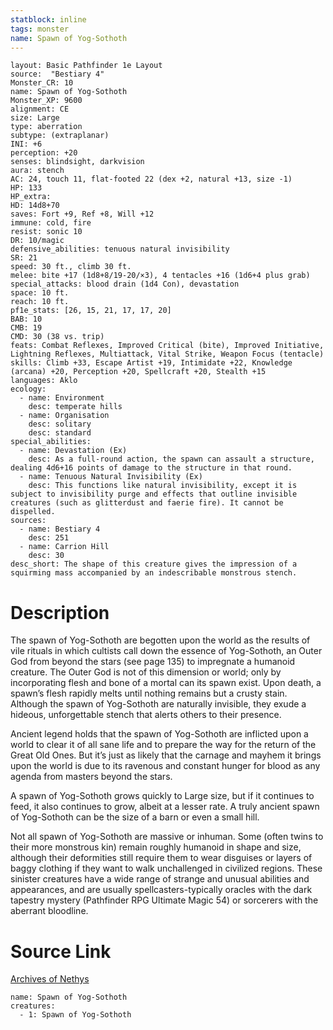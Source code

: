 ```yaml
---
statblock: inline
tags: monster
name: Spawn of Yog-Sothoth
---
```

```statblock
layout: Basic Pathfinder 1e Layout
source:  "Bestiary 4"
Monster_CR: 10
name: Spawn of Yog-Sothoth
Monster_XP: 9600
alignment: CE
size: Large
type: aberration
subtype: (extraplanar)
INI: +6
perception: +20
senses: blindsight, darkvision
aura: stench
AC: 24, touch 11, flat-footed 22 (dex +2, natural +13, size -1)
HP: 133
HP_extra: 
HD: 14d8+70
saves: Fort +9, Ref +8, Will +12
immune: cold, fire
resist: sonic 10
DR: 10/magic
defensive_abilities: tenuous natural invisibility
SR: 21
speed: 30 ft., climb 30 ft.
melee: bite +17 (1d8+8/19-20/×3), 4 tentacles +16 (1d6+4 plus grab)
special_attacks: blood drain (1d4 Con), devastation
space: 10 ft.
reach: 10 ft.
pf1e_stats: [26, 15, 21, 17, 17, 20]
BAB: 10
CMB: 19
CMD: 30 (38 vs. trip)
feats: Combat Reflexes, Improved Critical (bite), Improved Initiative, Lightning Reflexes, Multiattack, Vital Strike, Weapon Focus (tentacle)
skills: Climb +33, Escape Artist +19, Intimidate +22, Knowledge (arcana) +20, Perception +20, Spellcraft +20, Stealth +15
languages: Aklo
ecology:
  - name: Environment
    desc: temperate hills
  - name: Organisation
    desc: solitary
    desc: standard
special_abilities:
  - name: Devastation (Ex)
    desc: As a full-round action, the spawn can assault a structure, dealing 4d6+16 points of damage to the structure in that round.
  - name: Tenuous Natural Invisibility (Ex)
    desc: This functions like natural invisibility, except it is subject to invisibility purge and effects that outline invisible creatures (such as glitterdust and faerie fire). It cannot be dispelled.
sources:
  - name: Bestiary 4
    desc: 251
  - name: Carrion Hill
    desc: 30
desc_short: The shape of this creature gives the impression of a squirming mass accompanied by an indescribable monstrous stench.
```
# Description
The spawn of Yog-Sothoth are begotten upon the world as the results of vile rituals in which cultists call down the essence of Yog-Sothoth, an Outer God from beyond the stars (see page 135) to impregnate a humanoid creature. The Outer God is not of this dimension or world; only by incorporating flesh and bone of a mortal can its spawn exist. Upon death, a spawn’s flesh rapidly melts until nothing remains but a crusty stain. Although the spawn of Yog-Sothoth are naturally invisible, they exude a hideous, unforgettable stench that alerts others to their presence.

Ancient legend holds that the spawn of Yog-Sothoth are inflicted upon a world to clear it of all sane life and to prepare the way for the return of the Great Old Ones. But it’s just as likely that the carnage and mayhem it brings upon the world is due to its ravenous and constant hunger for blood as any agenda from masters beyond the stars.

A spawn of Yog-Sothoth grows quickly to Large size, but if it continues to feed, it also continues to grow, albeit at a lesser rate. A truly ancient spawn of Yog-Sothoth can be the size of a barn or even a small hill.

Not all spawn of Yog-Sothoth are massive or inhuman. Some (often twins to their more monstrous kin) remain roughly humanoid in shape and size, although their deformities still require them to wear disguises or layers of baggy clothing if they want to walk unchallenged in civilized regions. These sinister creatures have a wide range of strange and unusual abilities and appearances, and are usually spellcasters-typically oracles with the dark tapestry mystery (Pathfinder RPG Ultimate Magic 54) or sorcerers with the aberrant bloodline.
# Source Link
[Archives of Nethys](https://aonprd.com/MonsterDisplay.aspx?ItemName=Spawn%20of%20Yog-Sothoth)
```encounter-table
name: Spawn of Yog-Sothoth
creatures:
  - 1: Spawn of Yog-Sothoth
```
